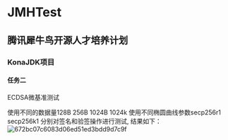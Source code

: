 # JMHTest
## 腾讯犀牛鸟开源人才培养计划
### KonaJDK项目
#### 任务二
ECDSA微基准测试

使用不同的数据量128B 256B 1024B 1024k
使用不同椭圆曲线参数secp256r1 secp256k1
分别对签名和验签操作进行测试, 结果如下：
![672bc07c6083d06ed51ed3bdd9d7c9f](https://user-images.githubusercontent.com/108991596/181146238-16ed80b5-d818-4471-99e2-18e1eba2dad9.jpg)

